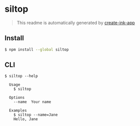 # siltop

> This readme is automatically generated by [create-ink-app](https://github.com/vadimdemedes/create-ink-app)

## Install

```bash
$ npm install --global siltop
```

## CLI

```
$ siltop --help

  Usage
    $ siltop

  Options
    --name  Your name

  Examples
    $ siltop --name=Jane
    Hello, Jane
```
